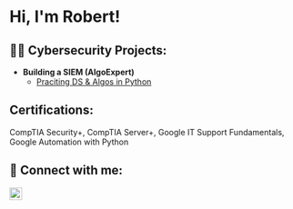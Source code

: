 <h1>Hi, I'm Robert! <br/>

<h2>👨‍💻 Cybersecurity Projects:</h2>

- <b>Building a SIEM (AlgoExpert)</b>
  - [Praciting DS & Algos in Python](https://github.com/joshmadakor1/Algorithms-Practice)

<h2> Certifications:</h2>
CompTIA Security+,  
CompTIA Server+, 
Google IT Support Fundamentals, 
Google Automation with Python

<h2> 🤳 Connect with me:</h2>

[<img align="left" alt="JoshMadakor | LinkedIn" width="22px" src="https://cdn.jsdelivr.net/npm/simple-icons@v3/icons/linkedin.svg" />][linkedin]

[linkedin]: https://linkedin.com/in/joshmadakor

<!--
**joshmadakor1/joshmadakor1** is a ✨ _special_ ✨ repository because its `README.md` (this file) appears on your GitHub profile.

Here are some ideas to get you started:

- 🔭 I’m currently working on ...
- 🌱 I’m currently learning ...
- 👯 I’m looking to collaborate on ...
- 🤔 I’m looking for help with ...
- 💬 Ask me about ...
- 📫 How to reach me: ...
- 😄 Pronouns: ...
- ⚡ Fun fact: ...
-->
